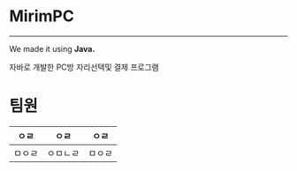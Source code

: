 # MirimPC
---
We made it using **Java.**

자바로 개발한 PC방 자리선택및 결제 프로그램

# 팀원
|ㅇㄹ|ㅇㄹ|ㅇㄹ|
|-|-|-|
|ㅁㅇㄹ|ㅇㅁㄴㄹ|ㅁㅇㄹ|
